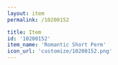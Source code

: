 ```yaml
---
layout: item
permalink: /10200152

title: Item
id: '10200152'
item_name: 'Romantic Short Perm'
icon_url: 'customize/10200152.png'
---
```

